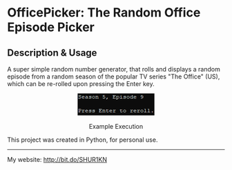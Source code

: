 # OfficePicker: The Random Office Episode Picker

## Description & Usage
A super simple random number generator, that rolls and displays a random episode from a random season of the popular TV series "The Office" (US), which can be re-rolled upon pressing the Enter key.

<div align="center">
<img src="https://github.com/SHUR1K-N/OfficePicker-Random-Office-Episode-Picker/blob/master/Images/Example.gif" >
<p>Example Execution</p>
</div>

This project was created in Python, for personal use.

------------

My website: http://bit.do/SHUR1KN
